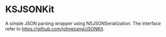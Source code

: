 KSJSONKit
=======

A simple JSON parsing wrapper using NSJSONSerialization. The interface refer to https://github.com/johnezang/JSONKit.
